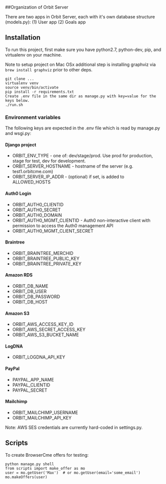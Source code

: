##Organization of Orbit Server

There are two apps in Orbit Server, each with it's own database structure (models.py):
(1) User app
(2) Goals app

## Installation

To run this project, first make sure you have python2.7, python-dev, pip, and virtualenv on your machine. 

Note to setup project on Mac OSx additional step is installing graphviz via `brew install graphviz` prior to other deps.

  ```
  git clone ...
  virtualenv venv
  source venv/bin/activate
  pip install -r requirements.txt
  Create .env file in the same dir as manage.py with key=value for the keys below.
  ./run.sh
  ```


### Environment variables

The following keys are expected in the .env file which is read by manage.py and wsgi.py:

#### Django project

 * ORBIT_ENV_TYPE         - one of: dev/stage/prod.  Use prod for production, stage for test, dev for development.
 * ORBIT_SERVER_HOSTNAME  - hostname of the server (e.g. test1.orbitcme.com)
 * ORBIT_SERVER_IP_ADDR   - (optional) if set, is added to ALLOWED_HOSTS

#### Auth0 Login

 * ORBIT_AUTH0_CLIENTID
 * ORBIT_AUTH0_SECRET
 * ORBIT_AUTH0_DOMAIN
 * ORBIT_AUTH0_MGMT_CLIENTID - Auth0 non-interactive client with permission to access the Auth0 management API
 * ORBIT_AUTH0_MGMT_CLIENT_SECRET

#### Braintree

 * ORBIT_BRAINTREE_MERCHID
 * ORBIT_BRAINTREE_PUBLIC_KEY
 * ORBIT_BRAINTREE_PRIVATE_KEY

#### Amazon RDS

 * ORBIT_DB_NAME
 * ORBIT_DB_USER
 * ORBIT_DB_PASSWORD
 * ORBIT_DB_HOST

#### Amazon S3

 * ORBIT_AWS_ACCESS_KEY_ID
 * ORBIT_AWS_SECRET_ACCESS_KEY
 * ORBIT_AWS_S3_BUCKET_NAME

#### LogDNA

 * ORBIT_LOGDNA_API_KEY

#### PayPal

 * PAYPAL_APP_NAME
 * PAYPAL_CLIENTID
 * PAYPAL_SECRET

#### Mailchimp

  * ORBIT_MAILCHIMP_USERNAME
  * ORBIT_MAILCHIMP_API_KEY

Note: AWS SES credentials are currently hard-coded in settings.py.

## Scripts

To create BrowserCme offers for testing:

  ```
  python manage.py shell
  from scripts import make_offer as mo
  user = mo.getUser('Max')  # or mo.getUser(email='some_email')
  mo.makeOffers(user)
  ```

